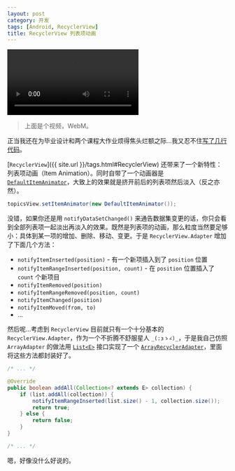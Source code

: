 ```yaml
---
layout: post
category: 开发
tags: [Android, RecyclerView]
title: RecyclerView 列表项动画
---
```


<video autoplay loop>
  <source type="video/webm" src="{{ site.url }}/attachs/recycler-view-item-animation.webm">
  <source type="video/mp4" src="{{ site.url }}/attachs/recycler-view-item-animation.mp4">
</video>

> 上面是个视频，WebM。

正当我还在为毕业设计和两个课程大作业烦得焦头烂额之际…我又忍不住[写了几行代码](https://github.com/xingrz/cnode-android/commit/915f6b2b177700c73b8fad91cc2f461f26b9f909)。

[`RecyclerView`]({{ site.url }}/tags.html#RecyclerView) 还带来了一个新特性：列表项动画（Item Animation）。同时自带了一个动画器是 [`DefaultItemAnimator`](https://developer.android.com/reference/android/support/v7/widget/DefaultItemAnimator.html)，大致上的效果就是挤开前后的列表项然后淡入（反之亦然）。

```java
topicsView.setItemAnimator(new DefaultItemAnimator());
```

没错，如果你还是用 `notifyDataSetChanged()` 来通告数据集变更的话，你只会看到全部列表项一起淡出再淡入的效果。既然是列表项的动画，那么粒度当然要足够小：具体到某一项的增加、删除、移动、变更。于是 `RecyclerView.Adapter` 增加了下面几个方法：

- `notifyItemInserted(position)` - 有一个新项插入到了 `position` 位置
- `notifyItemRangeInserted(position, count)` - 在 `position` 位置插入了 `count` 个新项目
- `notifyItemRemoved(position)`
- `notifyItemRangeRemoved(position, count)`
- `notifyItemChanged(position)`
- `notifyItemMoved(from, to)`
- ...

然后呢…考虑到 `RecyclerView` 目前就只有一个十分基本的 `RecyclerView.Adapter`，作为一个不折腾不舒服星人 `_(:зゝ∠)_`，于是我自己仿照 `ArrayAdapter` 的做法用 [`List<E>`](https://developer.android.com/reference/java/util/List.html) 接口实现了一个 [`ArrayRecyclerAdapter`](https://github.com/xingrz/cnode-android/blob/master/CNode/src/main/java/org/cnodejs/widget/ArrayRecyclerAdapter.java)，里面将这些方法都封装好了。

```java
/* ... */

@Override
public boolean addAll(Collection<? extends E> collection) {
    if (list.addAll(collection)) {
        notifyItemRangeInserted(list.size() - 1, collection.size());
        return true;
    } else {
        return false;
    }
}

/* ... */
```

嗯，好像没什么好说的。
